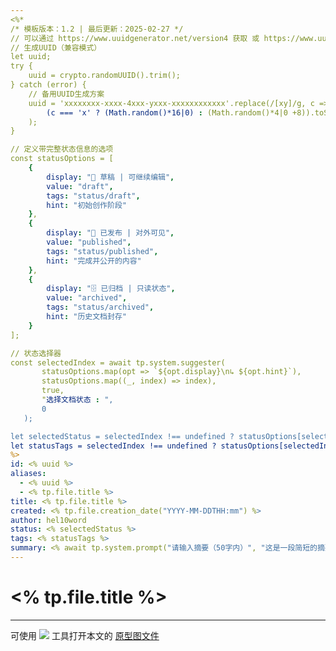 ```yaml
---
<%*
/* 模板版本：1.2 | 最后更新：2025-02-27 */
// 可以通过 https://www.uuidgenerator.net/version4 获取 或 https://www.uuidgenerator.net/api/guid
// 生成UUID（兼容模式）
let uuid;
try {
    uuid = crypto.randomUUID().trim();
} catch (error) {
    // 备用UUID生成方案
    uuid = 'xxxxxxxx-xxxx-4xxx-yxxx-xxxxxxxxxxxx'.replace(/[xy]/g, c => 
        (c === 'x' ? (Math.random()*16|0) : (Math.random()*4|0 +8)).toString(16)
    );
}

// 定义带完整状态信息的选项
const statusOptions = [
	{ 
		display: "📝 草稿 | 可继续编辑", 
		value: "draft",
		tags: "status/draft",
		hint: "初始创作阶段"
	},
	{
		display: "🚀 已发布 | 对外可见",
		value: "published",
		tags: "status/published",
		hint: "完成并公开的内容"
	},
	{
		display: "🗄️ 已归档 | 只读状态",
		value: "archived",
		tags: "status/archived",
		hint: "历史文档封存"
	}
];

// 状态选择器
const selectedIndex = await tp.system.suggester(
       statusOptions.map(opt => `${opt.display}\n↳ ${opt.hint}`),
       statusOptions.map((_, index) => index),
       true,
       "选择文档状态 : ",
       0
   );

let selectedStatus = selectedIndex !== undefined ? statusOptions[selectedIndex].value : "draft";
let statusTags = selectedIndex !== undefined ? statusOptions[selectedIndex].tags : "#status/draft";
%>
id: <% uuid %>
aliases:
  - <% uuid %>
  - <% tp.file.title %>
title: <% tp.file.title %>
created: <% tp.file.creation_date("YYYY-MM-DDTHH:mm") %>
author: hel10word
status: <% selectedStatus %>
tags: <% statusTags %>
summary: <% await tp.system.prompt("请输入摘要（50字内）", "这是一段简短的摘要，描述文档的主要内容") %>
---
```

# <% tp.file.title %>















---
可使用 [![](https://img.shields.io/badge/Excalidraw-CCCCFF?style=for-the-badge&logo=excalidraw&logoColor=333&logoWidth=20&labelColor=CCCCFF)](https://excalidraw.com/) 工具打开本文的 [原型图文件](../KnowledgeMatrix/ComputerScience/Network/网络数据包封装与传输/attachments/excalidraw.excalidraw)





